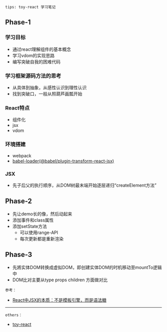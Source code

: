 `tips: toy-react 学习笔记`

## Phase-1
### 学习目标
- 通过react理解组件的基本概念
- 学习vdom的实现思路
- 编写突破自我的困难代码

### 学习框架源码方法的思考
- 从具体到抽象，从感性认识到理性认识
- 找到突破口，一般从照葫芦画瓢开始

### React特点
- 组件化
- jsx
- vdom

### 环境搭建
- webpack
- [babel-loader(@babel/plugin-transform-react-jsx)](https://www.babeljs.cn/docs/babel-plugin-transform-react-jsx)

### JSX
- 先子后父的执行顺序，从DOM树最末端开始逐层递归“createElement方法”

## Phase-2
- 先让demo长的像，然后动起来
- 添加事件和class属性
- 添加setState方法
  + 可以使用range-API
  + 每次更新都是重新渲染

## Phase-3
- 先將实体DOM转换成虚拟DOM，即创建实体DOM的时机移动至mountTo逻辑中
- DOM比对主要从type props children 方面做对比

`参考：`
  - [React中JSX的本质：不是模板引擎，而是语法糖](https://mp.weixin.qq.com/s?__biz=MzUxMzcxMzE5Ng==&mid=2247489123&idx=1&sn=cd834b87ff89e1d88ecad5564756a0f8&chksm=f951a320ce262a364e11e0e5827682d23353d2a943cd1aa1a6f889bd95379df284b2b37d5f27&scene=27#wechat_redirect)

  ----
  `others：`
  - [toy-react](https://jtr354.github.io/Frontend-01-Template/week14/component/dist/index.html)
